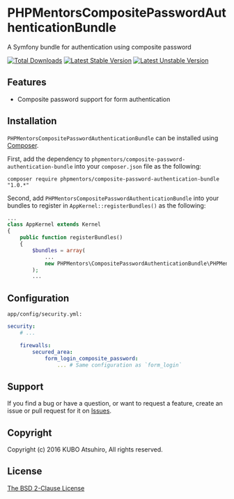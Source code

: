 # PHPMentorsCompositePasswordAuthenticationBundle

A Symfony bundle for authentication using composite password

[![Total Downloads](https://poser.pugx.org/phpmentors/composite-password-authentication-bundle/downloads)](https://packagist.org/packages/phpmentors/composite-password-authentication-bundle)
[![Latest Stable Version](https://poser.pugx.org/phpmentors/composite-password-authentication-bundle/v/stable)](https://packagist.org/packages/phpmentors/composite-password-authentication-bundle)
[![Latest Unstable Version](https://poser.pugx.org/phpmentors/composite-password-authentication-bundle/v/unstable)](https://packagist.org/packages/phpmentors/composite-password-authentication-bundle)

## Features

* Composite password support for form authentication

## Installation

`PHPMentorsCompositePasswordAuthenticationBundle` can be installed using [Composer](http://getcomposer.org/).

First, add the dependency to `phpmentors/composite-password-authentication-bundle` into your `composer.json` file as the following:

```
composer require phpmentors/composite-password-authentication-bundle "1.0.*"
```

Second, add `PHPMentorsCompositePasswordAuthenticationBundle` into your bundles to register in `AppKernel::registerBundles()` as the following:

```php
...
class AppKernel extends Kernel
{
    public function registerBundles()
    {
        $bundles = array(
            ...
            new PHPMentors\CompositePasswordAuthenticationBundle\PHPMentorsCompositePasswordAuthenticationBundle(),
        );
        ...
```

## Configuration

`app/config/security.yml:`

```yaml
security:
    # ...

    firewalls:
        secured_area:
            form_login_composite_password:
                ... # Same configuration as `form_login`
```

## Support

If you find a bug or have a question, or want to request a feature, create an issue or pull request for it on [Issues](https://github.com/phpmentors-jp/composite-password-authentication-bundle/issues).

## Copyright

Copyright (c) 2016 KUBO Atsuhiro, All rights reserved.

## License

[The BSD 2-Clause License](http://opensource.org/licenses/BSD-2-Clause)
